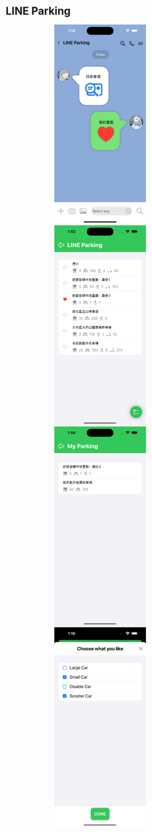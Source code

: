 # LINE Parking

<div style="text-align:center;">
  <img src="demoImages/demo1.png" alt="Image" style="width:245px;">
</div>

<div style="text-align:center;">
  <img src="demoImages/demo2.png" alt="Image" style="width:245px;">
</div>

<div style="text-align:center;">
  <img src="demoImages/demo3.png" alt="Image" style="width:245px;">
</div>

<div style="text-align:center;">
  <img src="demoImages/demo4.png" alt="Image" style="width:245px;">
</div>